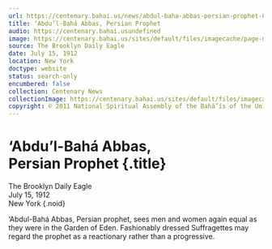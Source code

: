 ```yaml
---
url: https://centenary.bahai.us/news/abdul-baha-abbas-persian-prophet-0
title: ‘Abdu’l-Bahá Abbas, Persian Prophet
audio: https://centenary.bahai.usundefined
image: https://centenary.bahai.us/sites/default/files/imagecache/page-main-image/images/press_clippings/1912-07-15%2CThe%20Brooklyn%20Daily%20Eagle%2CAbdul%20Baha%20Abbas%20Persian%20Prophet.png
source: The Brooklyn Daily Eagle
date: July 15, 1912
location: New York
doctype: website
status: search-only
encumbered: false
collection: Centenary News
collectionImage: https://centenary.bahai.us/sites/default/files/imagecache/theme-image/main_image/abdulbaha-overview-small_0.jpg
copyright: © 2011 National Spiritual Assembly of the Bahá’ís of the United States
---
```



# ‘Abdu’l-Bahá Abbas, Persian Prophet {.title}

The Brooklyn Daily Eagle  
July 15, 1912  
New York
{.noid}  



‘Abdul-Bahá Abbas, Persian prophet, sees men and women again equal as they were in the Garden of Eden. Fashionably dressed Suffragettes may regard the prophet as a reactionary rather than a progressive.